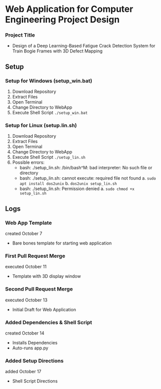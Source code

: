 # **Web Application for Computer Engineering Project Design**
### Project Title
  - Design of a Deep Learning-Based Fatigue Crack Detection System for Train Bogie Frames with 3D Defect Mapping

## Setup
### Setup for Windows (setup_win.bat)
  1. Download Repository
  2. Extract Files
  3. Open Terminal
  4. Change Directory to WebApp
  5. Execute Shell Script `./setup_win.bat`

### Setup for Linux (setup.lin.sh)
  1. Download Repository
  2. Extract Files
  3. Open Terminal
  4. Change Directory to WebApp
  5. Execute Shell Script `./setup_lin.sh`
  6. Possible errors:
     - bash: ./setup_lin.sh: /bin/bash^M: bad interpreter: No such file or directory
     - bash: ./setup_lin.sh: cannot execute: required file not found
           a. `sudo apt install dos2unix`
           b. `dos2unix setup_lin.sh`
     - bash: ./setup_lin.sh: Permission denied
            a.  `sudo chmod +x setup_lin.sh`

## Logs
### Web App Template
created October 7
  - Bare bones template for starting web application

### First Pull Request Merge
executed October 11
  - Template with 3D display window

### Second Pull Request Merge
executed October 13
  - Initial Draft for Web Application

### Added Dependencies & Shell Script 
created October 14
  - Installs Dependencies
  - Auto-runs app.py

### Added Setup Directions
added October 17
  - Shell Script Directions
